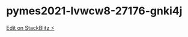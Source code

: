 # pymes2021-lvwcw8-27176-gnki4j

[Edit on StackBlitz ⚡️](https://stackblitz.com/edit/pymes2021-lvwcw8-27176-gnki4j)